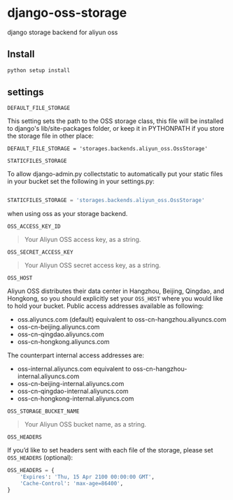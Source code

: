 django-oss-storage
==================

django storage backend for aliyun oss

Install
-------

```Python
python setup install
```

settings
--------
`DEFAULT_FILE_STORAGE`

This setting sets the path to the OSS storage class, this file will be installed to django's lib/site-packages folder, or keep it in PYTHONPATH if you store the storage file in other place:

```
DEFAULT_FILE_STORAGE = 'storages.backends.aliyun_oss.OssStorage'
```

`STATICFILES_STORAGE`

To allow django-admin.py collectstatic to automatically put your static files in your bucket set the following in your settings.py:

```Python

STATICFILES_STORAGE = 'storages.backends.aliyun_oss.OssStorage'
```
when using oss as your storage backend.

``OSS_ACCESS_KEY_ID``

>Your Aliyun OSS access key, as a string.

``OSS_SECRET_ACCESS_KEY``

>Your Aliyun OSS secret access key, as a string.

``OSS_HOST``

Aliyun OSS distributes their data center in Hangzhou, Beijing, Qingdao, and Hongkong, so you should explicitly set your  ``OSS_HOST`` where you would like to hold your bucket. Public access addresses available as following:

  * oss.aliyuncs.com (default) equivalent to oss-cn-hangzhou.aliyuncs.com
  * oss-cn-beijing.aliyuncs.com
  * oss-cn-qingdao.aliyuncs.com
  * oss-cn-hongkong.aliyuncs.com
 
The counterpart internal access addresses are:

  * oss-internal.aliyuncs.com equivalent to oss-cn-hangzhou-internal.aliyuncs.com
  * oss-cn-beijing-internal.aliyuncs.com
  * oss-cn-qingdao-internal.aliyuncs.com
  * oss-cn-hongkong-internal.aliyuncs.com
 

``OSS_STORAGE_BUCKET_NAME``

>Your Aliyun OSS bucket name, as a string.

``OSS_HEADERS``

If you’d like to set headers sent with each file of the storage, please set ``OSS_HEADERS`` (optional):

```Python
OSS_HEADERS = {
    'Expires': 'Thu, 15 Apr 2100 00:00:00 GMT',
    'Cache-Control': 'max-age=86400',
}
```


